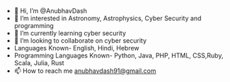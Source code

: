 - 👋 Hi, I’m @AnubhavDash
- 👀 I’m interested in Astronomy, Astrophysics, Cyber Security and programming 
- 🌱 I’m currently learning cyber security
- 💞️ I’m looking to collaborate on cyber security
- Languages Known- English, Hindi, Hebrew
- Programming Languages Known- Python, Java, PHP, HTML, CSS,Ruby, Scala, Julia, Rust
- 📫 How to reach me anubhavdash91@gmail.com

<!---
AnubhavDash/AnubhavDash is a ✨ special ✨ repository because its `README.md` (this file) appears on your GitHub profile.
You can click the Preview link to take a look at your changes.
--->
